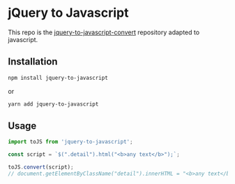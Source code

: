 # jQuery to Javascript

This repo is the [jquery-to-javascript-convert](https://github.com/tayfunerbilen/jquery-to-javascript-convert) repository adapted to javascript.

 ## Installation

 ```sh
 npm install jquery-to-javascript
 ```

 or

 ```sh
 yarn add jquery-to-javascript
 ```

## Usage

```js
import toJS from 'jquery-to-javascript';

const script = `$(".detail").html("<b>any text</b>");`;

toJS.convert(script);
// document.getElementByClassName("detail").innerHTML = "<b>any text</b>";
```

